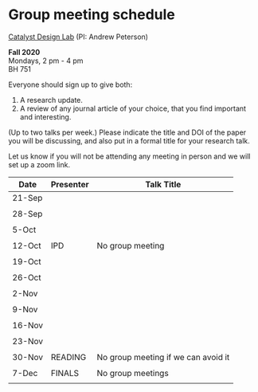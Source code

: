# Group meeting schedule #
[Catalyst Design Lab](http://brown.edu/go/catalyst) (PI: Andrew Peterson)

**Fall 2020**  
Mondays, 2 pm - 4 pm  
BH 751

Everyone should sign up to give both:

1. A research update.
2. A review of any journal article of your choice, that you find important and interesting.

(Up to two talks per week.) Please indicate the title and DOI of the paper you will be discussing, and also put in a formal title for your research talk.

Let us know if you will not be attending any meeting in person and we will set up a zoom link.


|   Date     |   Presenter   |   Talk Title                                              |
| ---------- | ------------- | --------------------------------------------------------- |
| 21-Sep     |               |                                                           |
|            |               |                                                           |
| 28-Sep     |               |                                                           |
|            |               |                                                           |
| 5-Oct      |               |                                                           |
|            |               |                                                           |
| 12-Oct     |  IPD          | No group meeting                                          |
|            |               |                                                           |
| 19-Oct     |               |                                                           |
|            |               |                                                           |
| 26-Oct     |               |                                                           |
|            |               |                                                           |
| 2-Nov      |               |                                                           |
|            |               |                                                           |
| 9-Nov      |               |                                                           |
|            |               |                                                           |
| 16-Nov     |               |                                                           |
|            |               |                                                           |
| 23-Nov     |               |                                                           |
|            |               |                                                           |
| 30-Nov     |   READING     | No group meeting if we can avoid it                       |
|            |               |                                                           |
| 7-Dec      |   FINALS      | No group meetings                                         |
|            |               |                                                           |